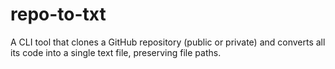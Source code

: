 # repo-to-txt
A CLI tool that clones a GitHub repository (public or private) and converts all its code into a single text file, preserving file paths.
